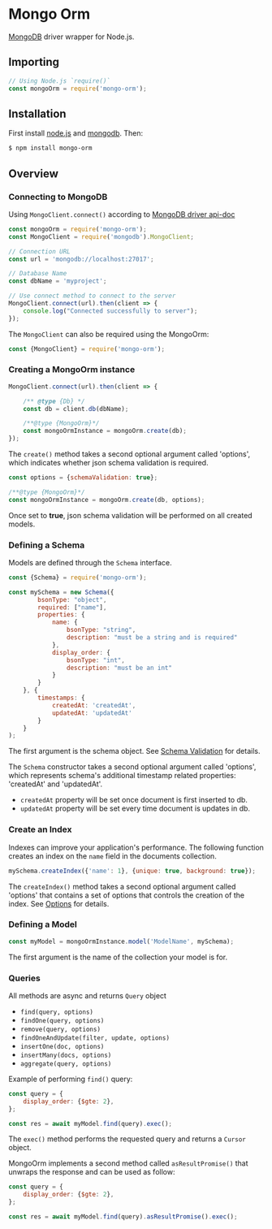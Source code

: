Mongo Orm
======================
[MongoDB](https://www.mongodb.com/) driver wrapper for Node.js.

## Importing

```javascript
// Using Node.js `require()`
const mongoOrm = require('mongo-orm');
```

## Installation

First install [node.js](http://nodejs.org/) and [mongodb](https://www.mongodb.org/downloads). Then:

```sh
$ npm install mongo-orm
```

## Overview

### Connecting to MongoDB
Using `MongoClient.connect()` according to [MongoDB driver api-doc](http://mongodb.github.io/node-mongodb-native/3.1/api)

```js
const mongoOrm = require('mongo-orm');
const MongoClient = require('mongodb').MongoClient;

// Connection URL
const url = 'mongodb://localhost:27017';

// Database Name
const dbName = 'myproject';

// Use connect method to connect to the server
MongoClient.connect(url).then(client => {
    console.log("Connected successfully to server");
});
```

The `MongoClient` can also be required using the MongoOrm:
```js
const {MongoClient} = require('mongo-orm');
```

### Creating a MongoOrm instance

```js
MongoClient.connect(url).then(client => {

    /** @type {Db} */
    const db = client.db(dbName);

    /**@type {MongoOrm}*/
    const mongoOrmInstance = mongoOrm.create(db);
});
```

The `create()` method takes a second optional argument called 'options', which indicates whether json schema validation is required.
```js
const options = {schemaValidation: true};

/**@type {MongoOrm}*/
const mongoOrmInstance = mongoOrm.create(db, options);
```

Once set to **true**, json schema validation will be performed on all created models.

### Defining a Schema

Models are defined through the `Schema` interface.

```js
const {Schema} = require('mongo-orm');

const mySchema = new Schema({
        bsonType: "object",
        required: ["name"],
        properties: {
            name: {
                bsonType: "string",
                description: "must be a string and is required"
            },
            display_order: {
                bsonType: "int",
                description: "must be an int"
            }
        }
    }, {
        timestamps: {
            createdAt: 'createdAt',
            updatedAt: 'updatedAt'
        }
    }
);
```

The first argument is the schema object. See [Schema Validation](https://docs.mongodb.com/manual/core/schema-validation/index.html) for details.

The `Schema` constructor takes a second optional argument called 'options', which represents schema's additional timestamp related properties: 'createdAt' and 'updatedAt'.
* `createdAt` property will be set once document is first inserted to db.
* `updatedAt` property will be set every time document is updates in db.

### Create an Index

Indexes can improve your application's performance. The following function creates an index on the `name` field in the documents collection.
```js
mySchema.createIndex({'name': 1}, {unique: true, background: true});
```

The `createIndex()` method takes a second optional argument called 'options' that contains a set of options that controls the creation of the index. See [Options](https://docs.mongodb.com/manual/reference/method/db.collection.createIndex/index.html#ensureindex-options) for details.

### Defining a Model

```js
const myModel = mongoOrmInstance.model('ModelName', mySchema);
```

The first argument is the name of the collection your model is for.

### Queries

All methods are async and returns `Query` object

* `find(query, options)`
* `findOne(query, options)`
* `remove(query, options)`
* `findOneAndUpdate(filter, update, options)`
* `insertOne(doc, options)`
* `insertMany(docs, options)`
* `aggregate(query, options)`

Example of performing `find()` query:

```js
const query = {
    display_order: {$gte: 2},
};

const res = await myModel.find(query).exec();
```

The `exec()` method performs the requested query and returns a `Cursor` object.

MongoOrm implements a second method called `asResultPromise()` that unwraps the response and can be used as follow:

```js
const query = {
    display_order: {$gte: 2},
};

const res = await myModel.find(query).asResultPromise().exec();
```
